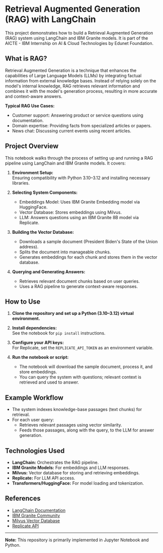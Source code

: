  # Retrieval Augmented Generation (RAG) with LangChain

This project demonstrates how to build a Retrieval Augmented Generation (RAG) system using LangChain and IBM Granite models. It is part of the AICTE - IBM Internship on AI & Cloud Technologies by Edunet Foundation.

## What is RAG?

Retrieval Augmented Generation is a technique that enhances the capabilities of Large Language Models (LLMs) by integrating factual information from external knowledge bases. Instead of relying solely on the model's internal knowledge, RAG retrieves relevant information and combines it with the model's generation process, resulting in more accurate and context-aware answers.

**Typical RAG Use Cases:**
- Customer support: Answering product or service questions using documentation.
- Domain expertise: Providing facts from specialized articles or papers.
- News chat: Discussing current events using recent articles.

## Project Overview

This notebook walks through the process of setting up and running a RAG pipeline using LangChain and IBM Granite models. It covers:

1. **Environment Setup:**  
   Ensuring compatibility with Python 3.10–3.12 and installing necessary libraries.

2. **Selecting System Components:**  
   - Embeddings Model: Uses IBM Granite Embedding model via HuggingFace.
   - Vector Database: Stores embeddings using Milvus.
   - LLM: Answers questions using an IBM Granite 8B model via Replicate.

3. **Building the Vector Database:**  
   - Downloads a sample document (President Biden's State of the Union address).
   - Splits the document into manageable chunks.
   - Generates embeddings for each chunk and stores them in the vector database.

4. **Querying and Generating Answers:**  
   - Retrieves relevant document chunks based on user queries.
   - Uses a RAG pipeline to generate context-aware responses.

## How to Use

1. **Clone the repository and set up a Python (3.10–3.12) virtual environment.**
2. **Install dependencies:**  
   See the notebook for `pip install` instructions.

3. **Configure your API keys:**  
   For Replicate, set the `REPLICATE_API_TOKEN` as an environment variable.

4. **Run the notebook or script:**  
   - The notebook will download the sample document, process it, and store embeddings.
   - You can query the system with questions; relevant context is retrieved and used to answer.

## Example Workflow

- The system indexes knowledge-base passages (text chunks) for retrieval.
- For each user query:
  - Retrieves relevant passages using vector similarity.
  - Feeds those passages, along with the query, to the LLM for answer generation.

## Technologies Used

- **LangChain:** Orchestrates the RAG pipeline.
- **IBM Granite Models:** For embeddings and LLM responses.
- **Milvus:** Vector database for storing and retrieving embeddings.
- **Replicate:** For LLM API access.
- **Transformers/HuggingFace:** For model loading and tokenization.

## References

- [LangChain Documentation](https://python.langchain.com/)
- [IBM Granite Community](https://github.com/ibm-granite-community)
- [Milvus Vector Database](https://milvus.io/)
- [Replicate API](https://replicate.com/ibm-granite)

---

**Note:** This repository is primarily implemented in Jupyter Notebook and Python.
